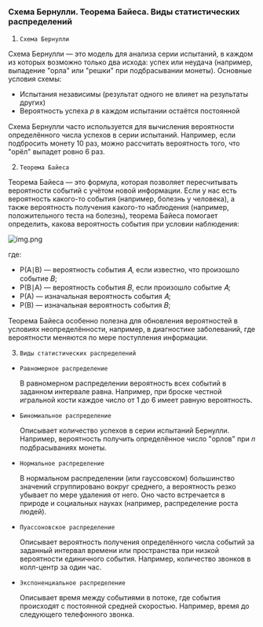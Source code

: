 ### Схема Бернулли. Теорема Байеса. Виды статистических распределений

1. `Схема Бернулли`

Схема Бернулли — это модель для анализа серии испытаний, в каждом из которых возможно только два исхода: успех или 
неудача (например, выпадение "орла" или "решки" при подбрасывании монеты). Основные условия схемы:

 - Испытания независимы (результат одного не влияет на результаты других)
 - Вероятность успеха 𝑝 в каждом испытании остаётся постоянной

Схема Бернулли часто используется для вычисления вероятности определённого числа успехов в серии испытаний. Например, 
если подбросить монету 10 раз, можно рассчитать вероятность того, что "орёл" выпадет ровно 6 раз.

2. `Теорема Байеса`

Теорема Байеса — это формула, которая позволяет пересчитывать вероятности событий с учётом новой информации. Если у нас 
есть вероятность какого-то события (например, болезнь у человека), а также вероятность получения какого-то наблюдения 
(например, положительного теста на болезнь), теорема Байеса помогает определить, какова вероятность события при условии 
наблюдения:

![img.png](../ml_exam_questions/service_files/img8.png)

где:
 - P(A∣B) — вероятность события 𝐴, если известно, что произошло событие 𝐵;
 - P(B∣A) — вероятность события 𝐵, если произошло событие 𝐴;
 - P(A) — изначальная вероятность события 𝐴;
 - P(B) — изначальная вероятность события 𝐵;

Теорема Байеса особенно полезна для обновления вероятностей в условиях неопределённости, например, в диагностике 
заболеваний, где вероятности меняются по мере поступления информации.

3. `Виды статистических распределений`

 - `Равномерное распределение`

    В равномерном распределении вероятность всех событий в заданном интервале равна. Например, при броске честной 
игральной кости каждое число от 1 до 6 имеет равную вероятность.

 - `Биномиальное распределение`

    Описывает количество успехов в серии испытаний Бернулли. Например, вероятность получить определённое число "орлов" 
при 𝑛 подбрасываниях монеты.

 - `Нормальное распределение`

    В нормальном распределении (или гауссовском) большинство значений сгруппировано вокруг среднего, а вероятность резко 
убывает по мере удаления от него. Оно часто встречается в природе и социальных науках (например, распределение роста 
людей).

 - `Пуассоновское распределение`

    Описывает вероятность получения определённого числа событий за заданный интервал времени или пространства при низкой 
вероятности единичного события. Например, количество звонков в колл-центр за один час.

 - `Экспоненциальное распределение`

    Описывает время между событиями в потоке, где события происходят с постоянной средней скоростью. Например, время до 
следующего телефонного звонка.
